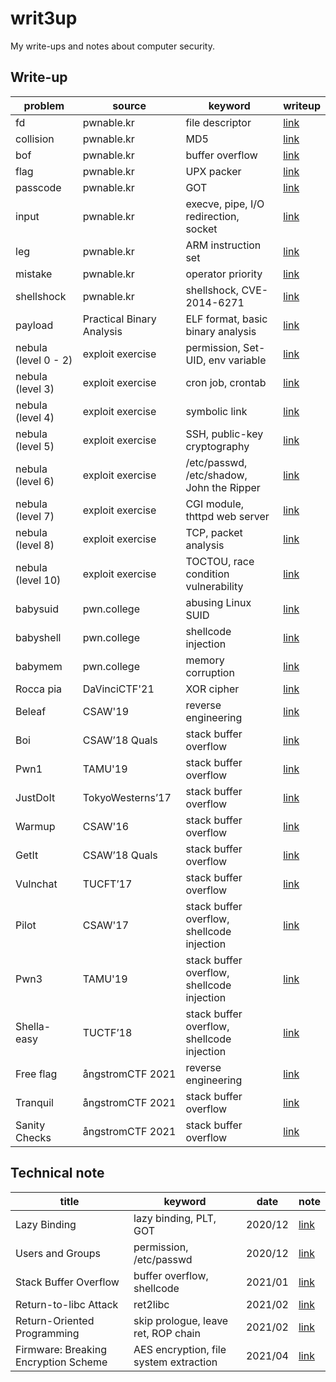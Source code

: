 # writ3up
My write-ups and notes about computer security.



## Write-up 

| problem              | source                    | keyword                                    | writeup                                                      |
| -------------------- | ------------------------- | ------------------------------------------ | ------------------------------------------------------------ |
| fd                   | pwnable.kr                | file descriptor                            | [link](https://github.com/chuang76/writ3up/blob/main/pwnable-kr/fd.md) |
| collision            | pwnable.kr                | MD5                                        | [link](https://github.com/chuang76/writ3up/blob/main/pwnable-kr/collision.md) |
| bof                  | pwnable.kr                | buffer overflow                            | [link](https://github.com/chuang76/writ3up/blob/main/pwnable-kr/bof.md) |
| flag                 | pwnable.kr                | UPX packer                                 | [link](https://github.com/chuang76/writ3up/blob/main/pwnable-kr/flag.md) |
| passcode             | pwnable.kr                | GOT                                        | [link](https://chuang76.github.io/posts/passcode/)           |
| input                | pwnable.kr                | execve, pipe, I/O redirection, socket      | [link](https://chuang76.github.io/posts/input/)              |
| leg                  | pwnable.kr                | ARM instruction set                        | [link](https://chuang76.github.io/posts/leg/)                |
| mistake              | pwnable.kr                | operator priority                          | [link](https://chuang76.github.io/posts/mistake/)            |
| shellshock           | pwnable.kr                | shellshock, CVE-2014-6271                  | [link](https://chuang76.github.io/posts/shellshock/)         |
| payload              | Practical Binary Analysis | ELF format, basic binary analysis          | [link](https://chuang76.github.io/posts/payload/)            |
| nebula (level 0 - 2) | exploit exercise          | permission, Set-UID, env variable          | [link](https://chuang76.github.io/posts/nebula_p1/)          |
| nebula (level 3)     | exploit exercise          | cron job, crontab                          | [link](https://chuang76.github.io/posts/nebula_p2/)          |
| nebula (level 4)     | exploit exercise          | symbolic link                              | [link](https://chuang76.github.io/posts/nebula_p2/)          |
| nebula (level 5)     | exploit exercise          | SSH, public-key cryptography               | [link](https://chuang76.github.io/posts/nebula_p2/)          |
| nebula (level 6)     | exploit exercise          | /etc/passwd, /etc/shadow, John the Ripper  | [link](https://chuang76.github.io/posts/nebula_p3/)          |
| nebula (level 7)     | exploit exercise          | CGI module, thttpd web server              | [link](https://chuang76.github.io/posts/nebula_p3/)          |
| nebula (level 8)     | exploit exercise          | TCP, packet analysis                       | [link](https://chuang76.github.io/posts/nebula_p3/)          |
| nebula (level 10)    | exploit exercise          | TOCTOU, race condition vulnerability       | [link](https://chuang76.github.io/posts/nebula_p4/)          |
| babysuid             | pwn.college               | abusing Linux SUID                         | [link](https://github.com/chuang76/writ3up/blob/main/pwn-college/babysuid.md) |
| babyshell            | pwn.college               | shellcode injection                        | [link](https://github.com/chuang76/writ3up/blob/main/pwn-college/babyshell.md) |
| babymem              | pwn.college               | memory corruption                          | [link](https://github.com/chuang76/writ3up/blob/main/pwn-college/babymem.md) |
| Rocca pia            | DaVinciCTF'21             | XOR cipher                                 | [link](https://github.com/chuang76/writ3up/tree/main/davinci) |
| Beleaf               | CSAW'19                   | reverse engineering                        | [link](https://hackmd.io/dIPns5reRB-THaUlh14WPQ?view#03-CSAW%E2%80%9919-Beleaf) |
| Boi                  | CSAW’18 Quals             | stack buffer overflow                      | [link](https://hackmd.io/dIPns5reRB-THaUlh14WPQ?view#04-CSAW%E2%80%9918-Quals-Boi) |
| Pwn1                 | TAMU'19                   | stack buffer overflow                      | [link](https://hackmd.io/dIPns5reRB-THaUlh14WPQ?view#04-TAMU%E2%80%9919-Pwn1) |
| JustDoIt             | TokyoWesterns’17          | stack buffer overflow                      | [link](https://hackmd.io/dIPns5reRB-THaUlh14WPQ?view#04-TokyoWesterns%E2%80%9917-JustDoIt) |
| Warmup               | CSAW'16                   | stack buffer overflow                      | [link](https://hackmd.io/dIPns5reRB-THaUlh14WPQ?view#05-CSAW%E2%80%9916-Warmup) |
| GetIt                | CSAW’18 Quals             | stack buffer overflow                      | [link](https://hackmd.io/dIPns5reRB-THaUlh14WPQ?view#05-CSAW%E2%80%9918-Quals-Getit) |
| Vulnchat             | TUCFT’17                  | stack buffer overflow                      | [link](https://hackmd.io/dIPns5reRB-THaUlh14WPQ?view#05-TUCFT%E2%80%9917-Vulnchat) |
| Pilot                | CSAW'17                   | stack buffer overflow, shellcode injection | [link](https://hackmd.io/ECOMk9XpTeKypPQ9YiNGpw?view#06-CSAW%E2%80%9917-Pilot) |
| Pwn3                 | TAMU'19                   | stack buffer overflow, shellcode injection | [link](https://hackmd.io/ECOMk9XpTeKypPQ9YiNGpw?view#06-TAMU%E2%80%9919-Pwn3) |
| Shella-easy          | TUCTF’18                  | stack buffer overflow, shellcode injection | [link](https://hackmd.io/ECOMk9XpTeKypPQ9YiNGpw?view#06-TUCTF%E2%80%9918-Shella-easy) |
| Free flag            | ångstromCTF 2021          | reverse engineering                        | [link](https://github.com/chuang76/writ3up/tree/main/angstrom#%C3%A5ngstromctf-2021---free-flags1-50-points) |
| Tranquil             | ångstromCTF 2021          | stack buffer overflow                      | [link](https://github.com/chuang76/writ3up/tree/main/angstrom#%C3%A5ngstromctf-2021---tranquil-70-points) |
| Sanity Checks        | ångstromCTF 2021          | stack buffer overflow                      | [link](https://github.com/chuang76/writ3up/tree/main/angstrom#%C3%A5ngstromctf-2021---sanity-checks-80-points) |



## Technical note

| title                                | keyword                                | date    | note                                                       |
| ------------------------------------ | -------------------------------------- | ------- | ---------------------------------------------------------- |
| Lazy Binding                         | lazy binding, PLT, GOT                 | 2020/12 | [link](https://chuang76.github.io/posts/lazy_binding/)     |
| Users and Groups                     | permission, /etc/passwd                | 2020/12 | [link](https://chuang76.github.io/posts/users_and_groups/) |
| Stack Buffer Overflow                | buffer overflow, shellcode             | 2021/01 | [link](https://chuang76.github.io/posts/bof/)              |
| Return-to-libc Attack                | ret2libc                               | 2021/02 | [link](https://chuang76.github.io/posts/return-to-libc/)   |
| Return-Oriented Programming          | skip prologue, leave ret, ROP chain    | 2021/02 | [link](https://chuang76.github.io/posts/rop/)              |
| Firmware: Breaking Encryption Scheme | AES encryption, file system extraction | 2021/04 | [link](https://hackmd.io/XAvS9IuRTD6-HIiQCaOnQA?view)      |
